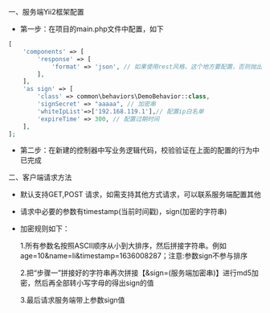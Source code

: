 一、服务端Yii2框架配置

+ 第一步：在项目的main.php文件中配置，如下

```php
[
    'components' => [
        'response' => [
            'format' => 'json', // 如果使用rest风格，这个地方要配置，否则抛出异常会报错。
        ],
    ],
    'as sign' => [
        'class' => common\behaviors\DemoBehavior::class,
        'signSecret' => "aaaaa", // 加密串
        'whiteIpList'=>['192.168.119.1'],// 配置ip白名单
        'expireTime' => 300, // 配置过期时间
    ],
];
```

+ 第二步：在新建的控制器中写业务逻辑代码，校验验证在上面的配置的行为中已完成


二、客户端请求方法

+ 默认支持GET,POST 请求，如需支持其他方式请求，可以联系服务端配置其他
+ 请求中必要的参数有timestamp(当前时间戳)，sign(加密的字符串)
+ 加密规则如下：
    
    1.所有参数名按照ASCII顺序从小到大排序，然后拼接字符串。例如age=10&name=li&timestamp=1636008287；注意:参数sign不参与排序
    
    2.把“步骤一”拼接好的字符串再次拼接【&sign=(服务端加密串)】进行md5加密，然后再全部转小写字母的得出sign的值
    
    3.最后请求服务端带上参数sign值
